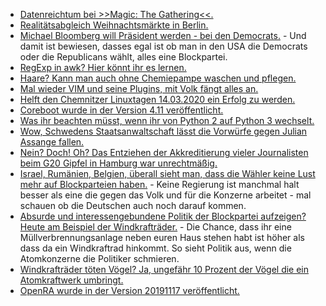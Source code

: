* [Datenreichtum bei >>Magic: The Gathering<<.](https://www.heise.de/newsticker/meldung/Leak-von-Hunderttausenden-Spielerkonten-bei-Magic-The-Gathering-4587891.html)
* [Realitätsabgleich Weihnachtsmärkte in Berlin.](https://tuxproject.de/blog/2019/11/kurz-angemerkt-zu-weihnachtsmaerkten-2019/)
* [Michael Bloomberg will Präsident werden - bei den Democrats.](https://blog.fefe.de/?ts=a32ca472) - Und damit ist bewiesen, dasses egal ist ob man in den USA die Democrats oder die Republicans wählt, alles eine Blockpartei.
* [RegExp in awk? Hier könnt ihr es lernen.](https://opensource.com/article/19/11/how-regular-expressions-awk)
* [Haare? Kann man auch ohne Chemiepampe waschen und pflegen.](https://www.smarticular.net/haarpflege-naturlocken-curly-girl-methode/)
* [Mal wieder VIM und seine Plugins, mit Volk fängt alles an.](https://opensource.com/article/19/11/vim-plugins)
* [Helft den Chemnitzer Linuxtagen 14.03.2020 ein Erfolg zu werden.](https://www.pro-linux.de/news/1/27602/chemnitzer-linux-tage-2020-rufen-zur-mitarbeit-auf.html)
* [Coreboot wurde in der Version 4.11 veröffentlicht.](https://www.pro-linux.de/news/1/27603/coreboot-411-ver%C3%B6ffentlicht.html)
* [Was ihr beachten müsst, wenn ihr von Python 2 auf Python 3 wechselt.](https://opensource.com/article/19/11/end-of-life-python-2)
* [Wow, Schwedens Staatsanwaltschaft lässt die Vorwürfe gegen Julian Assange fallen.](https://blog.fefe.de/?ts=a32aeb02)
* [Nein? Doch! Oh? Das Entziehen der Akkreditierung vieler Journalisten beim G20 Gipfel in Hamburg war unrechtmäßig.](https://blog.fefe.de/?ts=a32b4c26)
* [Israel, Rumänien, Belgien, überall sieht man, dass die Wähler keine Lust mehr auf Blockparteien haben.](https://blog.fefe.de/?ts=a3288c2d) - Keine Regierung ist manchmal halt besser als eine die gegen das Volk und für die Konzerne arbeitet - mal schauen ob die Deutschen auch noch darauf kommen.
* [Absurde und interessengebundene Politik der Blockpartei aufzeigen? Heute am Beispiel der Windkrafträder.](https://blog.fefe.de/?ts=a3287a32) - Die Chance, dass ihr eine Müllverbrennungsanlage neben euren Haus stehen habt ist höher als dass da ein Windkraftrad hinkommt. So sieht Politik aus, wenn die Atomkonzerne die Politiker schmieren.
* [Windkrafträder töten Vögel? Ja, ungefähr 10 Prozent der Vögel die ein Atomkraftwerk umbringt.](https://blog.fefe.de/?ts=a32956eb)
* [OpenRA wurde in der Version 20191117 veröffentlicht.](https://www.pro-linux.de/news/1/27606/openra-commandconquer-nachbau-in-neuer-version.html)
